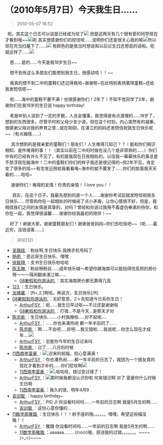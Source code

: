 # （2010年5月7日）今天我生日……
> 2010-05-07 16:52


  呃，其实这个日志可以说是已经成为坟了[![](https://pan.4a1801.life/d/Onedrive-4A1801/%E4%B8%AA%E4%BA%BA%E5%BB%BA%E7%AB%99/assets/Qzone/Blogs/images/BE952A84)](https://pan.4a1801.life/d/Onedrive-4A1801/%E4%B8%AA%E4%BA%BA%E5%BB%BA%E7%AB%99/assets/Qzone/Blogs/images/BE952A84) 但是这两天有几个很有爱的同学现在才看到哦\~\~[![](https://pan.4a1801.life/d/Onedrive-4A1801/%E4%B8%AA%E4%BA%BA%E5%BB%BA%E7%AB%99/assets/Qzone/Blogs/images/F2628FEC)](https://pan.4a1801.life/d/Onedrive-4A1801/%E4%B8%AA%E4%BA%BA%E5%BB%BA%E7%AB%99/assets/Qzone/Blogs/images/F2628FEC)呃 其实很感谢你们的挖坟啦……说明你们还是很关心我的嘛[![](https://pan.4a1801.life/d/Onedrive-4A1801/%E4%B8%AA%E4%BA%BA%E5%BB%BA%E7%AB%99/assets/Qzone/Blogs/images/B89E4CBD)](https://pan.4a1801.life/d/Onedrive-4A1801/%E4%B8%AA%E4%BA%BA%E5%BB%BA%E7%AB%99/assets/Qzone/Blogs/images/B89E4CBD)所以现在充当扫墓下了……[![](https://pan.4a1801.life/d/Onedrive-4A1801/%E4%B8%AA%E4%BA%BA%E5%BB%BA%E7%AB%99/assets/Qzone/Blogs/images/FC2DD130)](https://pan.4a1801.life/d/Onedrive-4A1801/%E4%B8%AA%E4%BA%BA%E5%BB%BA%E7%AB%99/assets/Qzone/Blogs/images/FC2DD130) 有颜色的是我当时想说和以后过生日还想说的话啦。呃就这样了……[![](https://pan.4a1801.life/d/Onedrive-4A1801/%E4%B8%AA%E4%BA%BA%E5%BB%BA%E7%AB%99/assets/Qzone/Blogs/images/A1970E31)](https://pan.4a1801.life/d/Onedrive-4A1801/%E4%B8%AA%E4%BA%BA%E5%BB%BA%E7%AB%99/assets/Qzone/Blogs/images/A1970E31)

  

  

    恩……是的……今天是我18岁生日\~\~

    想不到有这么多朋友们能想到我生日，很感动哈！！\~\~

    我真的想不到二中的童鞋们还记得我哈~谢谢啦~在此特别表扬嘉琪童鞋~还给我发短信呢\~\~

    呃……海中的童鞋不要不满！也很感谢你们！2年了！不知不觉同学了2年，谢谢你们在我18岁的生日说 happy birthday!

    老是听别人说到了一定的岁数，人总会懂事，我觉得是有点道理的……18岁了，想到的东西很多，尽管平时和父母少言少语，但在这个时刻，内心突然有的凝重，很感谢父母对我的养育之恩…就在刚刚，在湛江的妈妈还发短信祝我生日快乐呢\~\~（有点煽情……）

     其次想到的是我亲爱的童鞋们！朋友们！人生难得几知己？？！能和你们相识相知，是件难得的事！！（其实以前在二中的时候也没几个是非常熟的……）你们中有的已经有许久不见了，有的是我现在日夜相处的，以往我一幕幕快乐的事总是不禁浮现在脑海中！二中的童鞋们你们的样子我还是很记得的~但2年不见，肯定变了很多的哈\~\~有空发近照给我看看咯~海中的就不要发了……你们的脸蛋我天天看的……哈哈~

     谢谢你们！难得的友情！珍贵的亲情！ I love you！！

      其实，在这个日子，我最先想到的是一个人……谢谢你考试前就发短信祝我生日快乐……尽管和你在一起相处的时候闹了点小矛盾，让你心情很不好，但是，我相信我们之间的友情是真挚的，对吗？曾经和你说过我用不着虚伪奉承的待你，和你在一起，我觉得很温馨……谢谢你给我最初的陪伴！\~\~

    好了！谢谢大家，谢谢童鞋朋友们！谢谢爸爸妈妈~你们去吃饭吧\~\~（呃……最近穷，没钱请客……）
> 评论(12)


* [吴璐瑶 ](https://user.qzone.qq.com/289992322)：粉丝啊,生日快乐.我换手机号码了 
* [杨苑 ](https://user.qzone.qq.com/183945234)：思远哥生日快乐，嘿嘿 
* [徐智翔 ](https://user.qzone.qq.com/253156760)：支书生日快乐啦哈哈 
* [陈玉琳 ](https://user.qzone.qq.com/414040776)：粉丝呀粉丝……成年快乐啵～希望你跟海南可以抵挡得住高昂的房价呀～～～得闲翻来湛江嘛…… 
	* [08暑假和你游泳的 ](https://user.qzone.qq.com/546866063)：其实海南房价都无算得几高 
* [123 ](https://user.qzone.qq.com/673979023)：生日快乐。 
* [龙瑰藏 ](https://user.qzone.qq.com/407610752)：[ft=,2,]啊哈，再说次，生日快乐[/ft] 
* [08暑假和你游泳的 ](https://user.qzone.qq.com/546866063)：无好意思，2＋先知道今日系你生日！ 
	* [ArthurFSY ](https://user.qzone.qq.com/254904240)：呃……我生日早过啦\~\~不过还是谢谢啦 
	* [08暑假和你游泳的 ](https://user.qzone.qq.com/546866063)：打错…不是今天…是那天才对 
* [陈忠能 ](https://user.qzone.qq.com/741214356)：生日快乐........小村我晚啦.....对不起啦.... 
	* [ArthurFSY ](https://user.qzone.qq.com/254904240)：……你也来凑热闹 都一年半前的了…… 
	* [陈忠能 ](https://user.qzone.qq.com/741214356)：啊.....不会吧.....好吧....我又错啦.....我说呢....你怎么现在才成年....![](https://pan.4a1801.life/d/Onedrive-4A1801/%E4%B8%AA%E4%BA%BA%E5%BB%BA%E7%AB%99/assets/Qzone/Common/images/e127.gif)  
	* [ArthurFSY ](https://user.qzone.qq.com/254904240)：忠能你今年的生日过来吗 
	* [陈忠能 ](https://user.qzone.qq.com/741214356)：过了.....八月的时候 
* [11西南李富豪 ](https://user.qzone.qq.com/243940411)：![](https://pan.4a1801.life/d/Onedrive-4A1801/%E4%B8%AA%E4%BA%BA%E5%BB%BA%E7%AB%99/assets/Qzone/Common/images/e168.gif),迟来的祝福，但心意满满！  
	* [ArthurFSY ](https://user.qzone.qq.com/254904240)：你也凑热闹……都一年半前的日志了，就因为一个朋友真的现在才看到才补的……你们挖坟啊![](https://pan.4a1801.life/d/Onedrive-4A1801/%E4%B8%AA%E4%BA%BA%E5%BB%BA%E7%AB%99/assets/Qzone/Common/images/e103.gif) 
	* [11西南李富豪 ](https://user.qzone.qq.com/243940411)：![](https://pan.4a1801.life/d/Onedrive-4A1801/%E4%B8%AA%E4%BA%BA%E5%BB%BA%E7%AB%99/assets/Qzone/Common/images/e110.gif),哈哈哈，错过变过错了！  
	* [ArthurFSY ](https://user.qzone.qq.com/254904240)：![](https://pan.4a1801.life/d/Onedrive-4A1801/%E4%B8%AA%E4%BA%BA%E5%BB%BA%E7%AB%99/assets/Qzone/Common/images/e127.gif)那时候我都没认识你啦 何来错过啊 对了 富豪你什么时候生日啊 
	* [11西南李富豪 ](https://user.qzone.qq.com/243940411)：我久的很，明年4月9 
* [吉训智 ](https://user.qzone.qq.com/1036715270)：happy birthday~ 
	* [ArthurFSY ](https://user.qzone.qq.com/254904240)：PIG JI 你没看时间吗……一年前的日志啊 我是5月生的啊…… 
	* [吉训智 ](https://user.qzone.qq.com/1036715270)：这份心意你懂的… 
* [11数学周雅璐 ](https://user.qzone.qq.com/852489490)：生日快乐！！！射手座的哦。。。。。。嘿嘿，希望这祝福没晚！！ 
	* [ArthurFSY ](https://user.qzone.qq.com/254904240)：雅璐 你没看时间吗……一年前的日志啊 我是5月生的啊…… 
	* [11数学周雅璐 ](https://user.qzone.qq.com/852489490)：aaaaaa.........(⊙o⊙)哦，原谅我的过错。。。。。。。\~\~\~\~(&gt;_&lt;)\~\~\~\~  